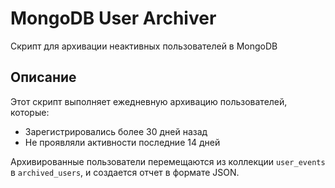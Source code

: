 # MongoDB User Archiver

Скрипт для архивации неактивных пользователей в MongoDB

## Описание

Этот скрипт выполняет ежедневную архивацию пользователей, которые:
- Зарегистрировались более 30 дней назад
- Не проявляли активности последние 14 дней

Архивированные пользователи перемещаются из коллекции `user_events` в `archived_users`, 
и создается отчет в формате JSON.
